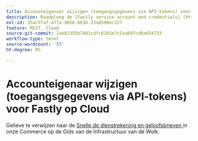 ```yaml
---
title: Accounteigenaar wijzigen (toegangsgegevens via API-tokens) voor Fastly op Cloud
description: Raadpleeg de [Fastly service account and credentials] (https://experienceleague.adobe.com/en/docs/commerce-cloud-service/user-guide/cdn/fastly#fastly-service-account-and-credentials) in de documentatie voor ontwikkelaars.
exl-id: 35ac5faf-477a-4056-863b-33a8590ec227
feature: REST, Cloud
source-git-commit: 2aeb2355b74d1cdfc62b5e7c5aa04fcd0a654733
workflow-type: tm+mt
source-wordcount: '55'
ht-degree: 0%

---
```


# Accounteigenaar wijzigen (toegangsgegevens via API-tokens) voor Fastly op Cloud

Gelieve te verwijzen naar de [ Snelle de dienstrekening en geloofsbrieven ](https://experienceleague.adobe.com/docs/commerce-cloud-service/user-guide/cdn/setup-fastly/fastly-configuration.html?lang=en#test-fastly-credentials) in onze Commerce op de Gids van de Infrastructuur van de Wolk.

